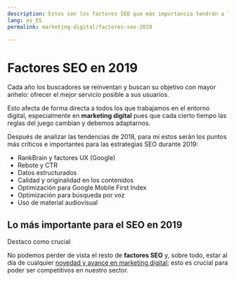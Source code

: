 ```yaml
---
description: Estos son los factores SEO que más importancia tendrán a lo largo de 2019
lang: es_ES
permalink: marketing-digital/factores-seo-2019

---
```


# Factores SEO en 2019

Cada año los buscadores se reinventan y buscan su objetivo con mayor anhelo: ofrecer el mejor servicio posible a sus usuarios.

Esto afecta de forma directa a todos los que trabajamos en el entorno digital, especialmente en **marketing digital** pues que cada cierto tiempo las reglas del juego cambian y debemos adaptarnos.

Después de analizar las tendencias de 2018, para mí estos serán los puntos más críticos e importantes para las estrategias SEO durante 2019:

 - RankBrain y factores UX (Google)
 - Rebote y CTR
 - Datos estructurados
 - Calidad y originalidad en los contenidos 
 - Optimización para Google Mobile First Index
 - Optimización para búsqueda por voz
 - Uso de material audiovisual

## Lo más importante para el SEO en 2019

Destaco como crucial 

No podemos perder de vista el resto de **factores SEO** y, sobre todo, estar al día de cualquier [novedad y avance en marketing digital](https://sinplanes.com/marketing-digital/como-estar-al-dia-en-marketing-digital); esto es crucial para poder ser competitivos en nuestro sector.

<!--stackedit_data:
eyJoaXN0b3J5IjpbMjY3OTkyMjQyXX0=
-->